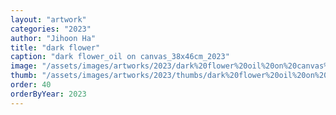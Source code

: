```yaml
---
layout: "artwork"
categories: "2023"
author: "Jihoon Ha"
title: "dark flower"
caption: "dark flower_oil on canvas_38x46cm_2023"
image: "/assets/images/artworks/2023/dark%20flower%20oil%20on%20canvas%2038x46cm%202023.jpg"
thumb: "/assets/images/artworks/2023/thumbs/dark%20flower%20oil%20on%20canvas%2038x46cm%202023.jpg"
order: 40
orderByYear: 2023
---
```

